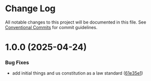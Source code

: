 # Change Log

All notable changes to this project will be documented in this file.
See [Conventional Commits](https://conventionalcommits.org) for commit guidelines.

# 1.0.0 (2025-04-24)


### Bug Fixes

* add initial things and us constitution as a law standard ([61e35e1](https://github.com/zerobias-org/standard/commit/61e35e16f95d7c6cca32e0d38de49305136a585d))
